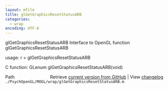 ```yaml
---
layout: mfile
title: glGetGraphicsResetStatusARB
categories:
  - wrap
encoding: UTF-8
---
```


glGetGraphicsResetStatusARB  Interface to OpenGL function glGetGraphicsResetStatusARB

usage:  r = glGetGraphicsResetStatusARB

C function:  GLenum glGetGraphicsResetStatusARB\(void\)


<div class="code_header" style="text-align:right;">
  <span style="float:left;">Path&nbsp;&nbsp;</span> <span class="counter">Retrieve <a href=
  "https://raw.github.com/Psychtoolbox-3/Psychtoolbox-3/beta/./PsychOpenGL/MOGL/wrap/glGetGraphicsResetStatusARB.m">current version from GitHub</a> | View <a href=
  "https://github.com/Psychtoolbox-3/Psychtoolbox-3/commits/beta/./PsychOpenGL/MOGL/wrap/glGetGraphicsResetStatusARB.m">changelog</a></span>
</div>
<div class="code">
  <code>./PsychOpenGL/MOGL/wrap/glGetGraphicsResetStatusARB.m</code>
</div>
